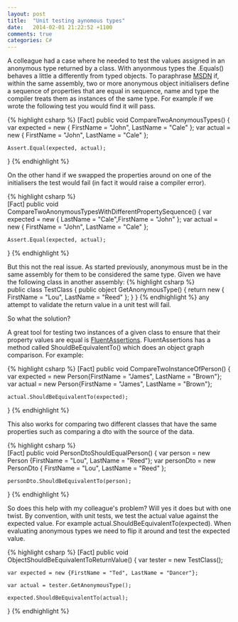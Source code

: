 ```yaml
---
layout: post
title:  "Unit testing aynomous types"
date:   2014-02-01 21:22:52 +1100
comments: true
categories: C#
---
```

A colleague had a case where he needed to test the values assigned in an anonymous type returned by a class. With anyonmous types the .Equals() behaves a little a differently from typed objects. To paraphrase [MSDN](http://msdn.microsoft.com/en-us/library/bb397696.aspx) if, within the same assembly, two or more anonymous object initialisers define a sequence of properties that are equal in sequence, name and type the compiler treats them as instances of the same type. For example if we wrote the following test you would find it will pass.

{% highlight csharp %}
[Fact]
public void CompareTwoAnonymousTypes()
{
    var expected = new  { FirstName = "John", LastName = "Cale" };
    var actual = new  { FirstName = "John", LastName = "Cale" };
    
    Assert.Equal(expected, actual);
}
{% endhighlight %}

On the other hand if we swapped the properties around on one of the initialisers the test would fail (in fact it would raise a compiler error).

{% highlight csharp %}   
[Fact]
public void CompareTwoAnonymousTypesWithDifferentPropertySequence()
{
    var expected = new { LastName = "Cale",FirstName = "John" };
    var actual = new { FirstName = "John", LastName = "Cale" };

    Assert.Equal(expected, actual);
}
{% endhighlight %}

But this not the real issue. As started previously, anonymous must be in the same assembly for them to be considered the same type. Given we have the following class in another assembly:
{% highlight csharp %}    
public class TestClass
{
    public object GetAnonymousType()
    {
        return new {  FirstName = "Lou", LastName = "Reed" };
    }
}
{% endhighlight %}
any attempt to validate the return value in a unit test will fail.

So what the solution?

A great tool for testing two instances of a given class to ensure that their property values are equal is [FluentAssertions](https://github.com/dennisdoomen/fluentassertions).  FluentAssertions has a method called ShouldBeEquivalentTo() which does an object graph comparison. For example:

{% highlight csharp %}
[Fact]
public void CompareTwoInstanceOfPerson()
{
    var expected = new Person{FirstName = "James", LastName = "Brown"};
    var actual = new Person{FirstName = "James", LastName = "Brown"};

    actual.ShouldBeEquivalentTo(expected);
}
{% endhighlight %}

This also works for comparing two different classes that have the same properties such as comparing a dto with the source of the data.
 
{% highlight csharp %}  
[Fact]
public void PersonDtoShouldEqualPerson()
{
    var person = new Person {FirstName = "Lou", LastName = "Reed"};
    var personDto = new PersonDto { FirstName = "Lou", 
    LastName = "Reed" };

    personDto.ShouldBeEquivalentTo(person);
}
{% endhighlight %}

So does this help with my colleague's problem? Will yes it does but with one twist. By convention, with unit tests, we test the actual value against the expected value. For example actual.ShouldBeEquivalentTo(expected). When evaluating anonymous types we need to flip it around and test the expected value.

{% highlight csharp %}
[Fact]
public void ObjectShouldBeEquivalentToReturnValue()
{
    var tester = new TestClass();

    var expected = new {FirstName = "Ted", LastName = "Dancer"};

    var actual = tester.GetAnonymousType();

    expected.ShouldBeEquivalentTo(actual);
}
{% endhighlight %}

    
